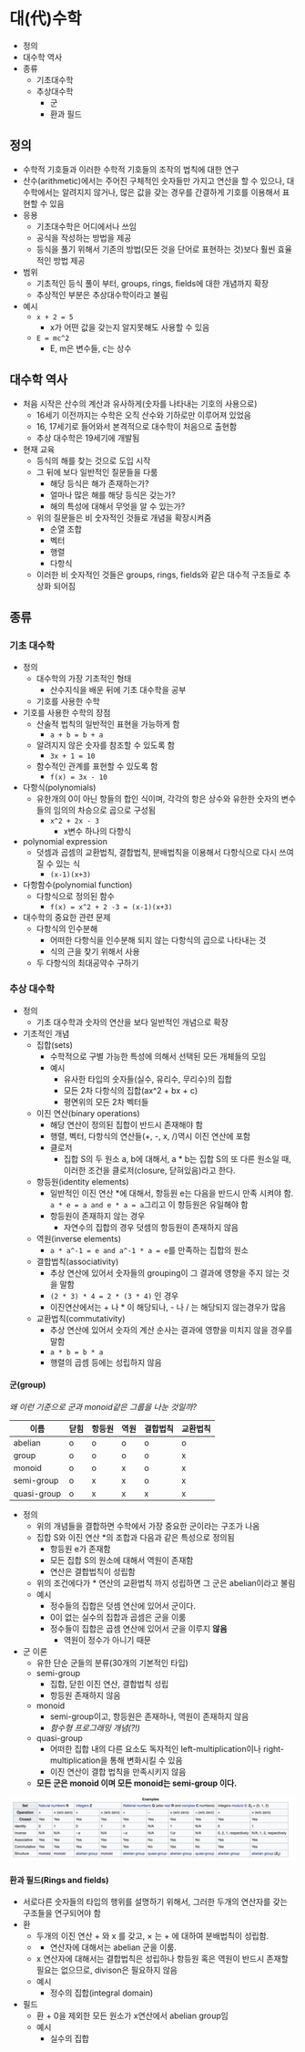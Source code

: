# 대(代)수학

- 정의
- 대수학 역사
- 종류
  - 기초대수학
  - 추상대수학
    - 군
    - 환과 필드

## 정의

- 수학적 기호들과 이러한 수학적 기호들의 조작의 법칙에 대한 연구
- 산수(arithmetic)에서는 주어진 구체적인 숫자들만 가지고 연산을 할 수 있으나, 대수학에서는 알려지지 않거나, 많은 값을 갖는 경우를 간결하게 기호를 이용해서 표현할 수 있음
- 응용
  - 기초대수학은 어디에서나 쓰임
  - 공식을 작성하는 방법을 제공
  - 등식을 풀기 위해서 기존의 방법(모든 것을 단어로 표현하는 것)보다 훨씬 효율적인 방법 제공
- 범위
  - 기초적인 등식 풀이 부터, groups, rings, fields에 대한 개념까지 확장
  - 추상적인 부분은 추상대수학이라고 불림
- 예시
  - `x + 2 = 5`
    - x가 어떤 값을 갖는지 알지못해도 사용할 수 있음
  - `E = mc^2`
    - E, m은 변수들, c는 상수

## 대수학 역사

- 처음 시작은 산수의 계산과 유사하게(숫자를 나타내는 기호의 사용으로)
  - 16세기 이전까지는 수학은 오직 산수와 기하로만 이루어져 있었음
  - 16, 17세기로 들어와서 본격적으로 대수학이 처음으로 출현함
  - 추상 대수학은 19세기에 개발됨
- 현재 교육
  - 등식의 해를 찾는 것으로 도입 시작
  - 그 뒤에 보다 일반적인 질문들을 다룸
    - 해당 등식은 해가 존재하는가?
    - 얼마나 많은 해를 해당 등식은 갖는가?
    - 해의 특성에 대해서 무엇을 알 수 있는가?
  - 위의 질문들은 비 숫자적인 것들로 개념을 확장시켜줌
    - 순열 조합
    - 벡터
    - 행렬
    - 다항식
  - 이러한 비 숫자적인 것들은 groups, rings, fields와 같은 대수적 구조들로 추상화 되어짐

## 종류

### 기초 대수학

- 정의
  - 대수학의 가장 기초적인 형태
    - 산수지식을 배운 뒤에 기초 대수학을 공부
  - 기호를 사용한 수학
- 기호를 사용한 수학의 장점
  - 산술적 법칙의 일반적인 표현을 가능하게 함
    - `a + b = b + a`
  - 알려지지 않은 숫자를 참조할 수 있도록 함
    - `3x + 1 = 10`
  - 함수적인 관계를 표현할 수 있도록 함
    - `f(x) = 3x - 10`
- 다항식(polynomials)
  - 유한개의 0이 아닌 항들의 합인 식이며, 각각의 항은 상수와 유한한 숫자의 변수들의 임의의 차승으로 곱으로 구성됨
    - `x^2 + 2x - 3`
      - x변수 하나의 다항식
- polynomial expression
  - 덧셈과 곱셈의 교환법칙, 결합법칙, 분배법칙을 이용해서 다항식으로 다시 쓰여질 수 있는 식
    - `(x-1)(x+3)`
- 다항함수(polynomial function)
  - 다항식으로 정의된 함수
    - `f(x) = x^2 + 2 -3 = (x-1)(x+3)`
- 대수학의 중요한 관련 문제
  - 다항식의 인수분해
    - 어떠한 다항식을 인수분해 되지 않는 다항식의 곱으로 나타내는 것
    - 식의 근을 찾기 위해서 사용
  - 두 다항식의 최대공약수 구하기

### 추상 대수학

- 정의
  - 기초 대수학과 숫자의 연산을 보다 일반적인 개념으로 확장
- 기초적인 개념
  - 집합(sets)
    - 수학적으로 구별 가능한 특성에 의해서 선택된 모든 개체들의 모임
    - 예시
      - 유사한 타입의 숫자들(실수, 유리수, 무리수)의 집합
      - 모든 2차 다항식의 집합(ax^2 + bx + c)
      - 평면위의 모든 2차 벡터들
  - 이진 연산(binary operations)
    - 해당 연산이 정의된 집합이 반드시 존재해야 함
    - 행렬, 벡터, 다항식의 연산들(+, -, x, /)역시 이진 연산에 포함
    - 클로저
      - 집합 S의 두 원소 a, b에 대해서, a * b는 집합 S의 또 다른 원소일 때, 이러한 조건을 클로저(closure, 닫혀있음)라고 한다.
  - 항등원(identity elements)
    - 일반적인 이진 연산 *에 대해서, 항등원 e는 다음을 반드시 만족 시켜야 함. `a * e = a and e * a = a`그리고 이 항등원은 유일해야 함
    - 항등원이 존재하지 않는 경우
      - 자연수의 집합의 경우 덧셈의 항등원이 존재하지 않음
  - 역원(inverse elements)
    - `a * a^-1 = e and a^-1 * a = e`를 만족하는 집합의 원소
  - 결합법칙(associativity)
    - 추상 연산에 있어서 숫자들의 grouping이 그 결과에 영향을 주지 않는 것을 말함
    - `(2 * 3) * 4 = 2 * (3 * 4)` 인 경우
    - 이진연산에서는 + 나 * 이 해당되나, - 나 / 는 해당되지 않는경우가 많음
  - 교환법칙(commutativity)
    - 추상 연산에 있어서 숫자의 계산 순사는 결과에 영향을 미치지 않을 경우를 말함
    - `a * b = b * a`
    - 행렬의 곱셈 등에는 성립하지 않음

#### 군(group)

*왜 이런 기준으로 군과 monoid같은 그룹을 나눈 것일까?*

|이름|닫힘|항등원|역원|결합법칙|교환법칙|
|--|--|--|--|--|--|
|abelian|o|o|o|o|o|
|group|o|o|o|o|x|
|monoid|o|o|x|o|x|
|semi-group|o|x|x|o|x|
|quasi-group|o|x|x|x|x|

- 정의
  - 위의 개념들을 결합하면 수학에서 가장 중요한 군이라는 구조가 나옴
  - 집합 S와 이진 연산 *의 조합과 다음과 같은 특성으로 정의됨
    - 항등원 e가 존재함
    - 모든 집합 S의 원소에 대해서 역원이 존재함
    - 연산은 결합법칙이 성립함
  - 위의 조건에다가 * 연산의 교환법칙 까지 성립하면 그 군은 abelian이라고 불림
  - 예시
    - 정수들의 집합은 덧셈 연산에 있어서 군이다.
    - 0이 없는 실수의 집합과 곱셈은 군을 이룸
    - 정수들이 집합은 곱셈 연산에 있어서 군을 이루지 **않음**
      - 역원이 정수가 아니기 때문
- 군 이론
  - 유한 단순 군들의 분류(30개의 기본적인 타입)
  - semi-group
    - 집합, 닫힌 이진 연산, 결합법칙 성립
    - 항등원 존재하지 않음
  - monoid
    - semi-group이고, 항등원은 존재하나, 역원이 존재하지 않음
    - *함수형 프로그래밍 개념(?!)*
  - quasi-group
    - 어떠한 집합 내의 다른 요소도 독자적인 left-multiplication이나 right-multiplication을 통해 변화시킬 수 있음
    - 이진 연산이 결합 법칙을 만족시키지 않음
  - **모든 군은 monoid 이며 모든 monoid는 semi-group 이다.**

![](./images/example_of_group.png)

#### 환과 필드(Rings and fields)

- 서로다른 숫자들의 타입의 행위를 설명하기 위해서, 그러한 두개의 연산자를 갖는 구조들을 연구되어야 함
- 환
  - 두개의 이진 연산 + 와 x 를 갖고, × 는 + 에 대하여 분배법칙이 성립함.
  - + 연산자에 대해서는 abelian 군을 이룸.
  - x 연산자에 대해서는 결합법칙은 성립하나 항등원 혹은 역원이 반드시 존재할 필요는 없으므로, divison은 필요하지 않음
  - 예시
    - 정수의 집합(integral domain)
- 필드
  - 환 + 0을 제외한 모든 원소가 x연산에서 abelian group임
  - 예시
    - 실수의 집합
